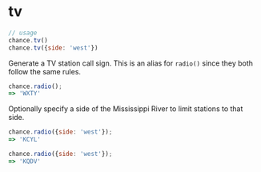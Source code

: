 # tv

```js
// usage
chance.tv()
chance.tv({side: 'west'})
```

Generate a TV station call sign. This is an alias for `radio()` since they both
follow the same rules.

```js
chance.radio();
=> 'WXTY'
```

Optionally specify a side of the Mississippi River to limit stations to that side.

```js
chance.radio({side: 'west'});
=> 'KCYL'

chance.radio({side: 'west'});
=> 'KQDV'
```
